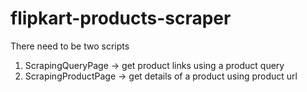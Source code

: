 # flipkart-products-scraper

There need to be two scripts
1. ScrapingQueryPage -> get product links using a product query
2. ScrapingProductPage -> get details of a product using product url